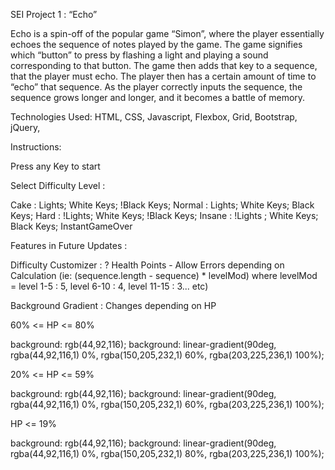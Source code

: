 SEI Project 1 : “Echo”

Echo is a spin-off of the popular game “Simon”, where the player essentially echoes the sequence of notes played by the game. The game signifies which “button” to press by flashing a light and playing a sound corresponding to that button. The game then adds that key to a sequence, that the player must echo. The player then has a certain amount of time to “echo” that sequence. As the player correctly inputs the sequence, the sequence grows longer and longer, and it becomes a battle of memory. 



Technologies Used: HTML, CSS, Javascript, Flexbox, Grid, Bootstrap, jQuery, 



Instructions:

Press any Key to start

Select Difficulty Level :

Cake : 		Lights; White Keys; !Black Keys;
Normal : 	Lights; White Keys; Black Keys;
Hard : 		!Lights; White Keys; !Black Keys;
Insane : 	!Lights ; White Keys; Black Keys; InstantGameOver

Features in Future Updates :	
		
Difficulty Customizer : ?
Health Points - Allow Errors depending on Calculation
(ie: (sequence.length - sequence) * levelMod) where levelMod = level 1-5 : 5, level 6-10 : 4, level 11-15 : 3... etc)



Background Gradient : Changes depending on HP

60% <= HP <= 80%

background: rgb(44,92,116);
background: linear-gradient(90deg, rgba(44,92,116,1) 0%, rgba(150,205,232,1) 60%, rgba(203,225,236,1) 100%);

20% <= HP <= 59%

background: rgb(44,92,116);
background: linear-gradient(90deg, rgba(44,92,116,1) 0%, rgba(150,205,232,1) 60%, rgba(203,225,236,1) 100%);

HP <= 19%

background: rgb(44,92,116);
background: linear-gradient(90deg, rgba(44,92,116,1) 0%, rgba(150,205,232,1) 80%, rgba(203,225,236,1) 100%);

